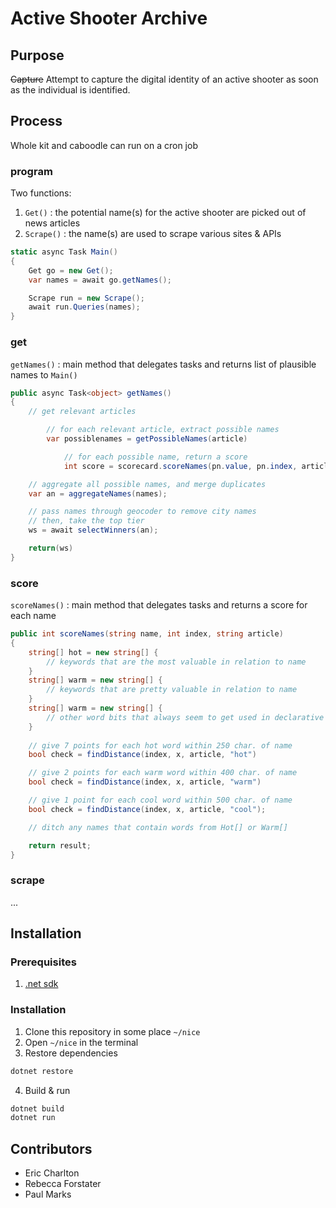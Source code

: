# Active Shooter Archive

## Purpose
~~Capture~~ Attempt to capture the digital identity of an active shooter as soon as the individual is identified.

## Process

Whole kit and caboodle can run on a cron job

### program

Two functions:

1. ` Get() ` : the potential name(s) for the active shooter are picked out of news articles
2. ` Scrape() ` : the name(s) are used to scrape various sites & APIs

```csharp
static async Task Main()
{
    Get go = new Get();
    var names = await go.getNames();

    Scrape run = new Scrape();
    await run.Queries(names);
}
```
### get

` getNames() ` : main method that delegates tasks and returns list of plausible names to ` Main() `

```csharp
public async Task<object> getNames()
{
    // get relevant articles

        // for each relevant article, extract possible names
        var possiblenames = getPossibleNames(article)

            // for each possible name, return a score 
            int score = scorecard.scoreNames(pn.value, pn.index, article)

    // aggregate all possible names, and merge duplicates
    var an = aggregateNames(names);

    // pass names through geocoder to remove city names
    // then, take the top tier
    ws = await selectWinners(an);

    return(ws)
}
```

### score

` scoreNames() ` : main method that delegates tasks and returns a score for each name

```csharp
public int scoreNames(string name, int index, string article)
{
    string[] hot = new string[] {
        // keywords that are the most valuable in relation to name
    }
    string[] warm = new string[] {
        // keywords that are pretty valuable in relation to name
    }
    string[] warm = new string[] {
        // other word bits that always seem to get used in declarative sentences
    }
    
    // give 7 points for each hot word within 250 char. of name
    bool check = findDistance(index, x, article, "hot")

    // give 2 points for each warm word within 400 char. of name
    bool check = findDistance(index, x, article, "warm")

    // give 1 point for each cool word within 500 char. of name
    bool check = findDistance(index, x, article, "cool");

    // ditch any names that contain words from Hot[] or Warm[]

    return result;
}
```

### scrape
...

## Installation

### Prerequisites
1. [.net sdk](https://www.microsoft.com/net/learn/get-started/) 

### Installation
1. Clone this repository in some place `~/nice`
2. Open `~/nice` in the terminal
3. Restore dependencies
```bash
dotnet restore
```
4. Build & run
```bash
dotnet build
dotnet run
```

## Contributors
* Eric Charlton
* Rebecca Forstater
* Paul Marks
